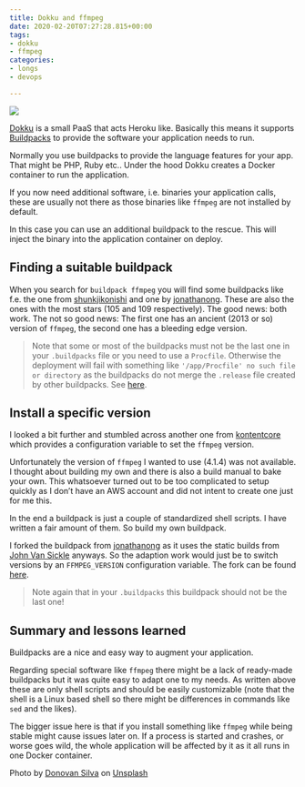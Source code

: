 ```yaml
---
title: Dokku and ffmpeg
date: 2020-02-20T07:27:28.815+00:00
tags:
- dokku
- ffmpeg
categories:
- longs
- devops

---
```

![](/uploads/2020/03/07/donovan-silva-ygUPa_SaXKw-unsplash_1024.jpg)

[Dokku](http://dokku.viewdocs.io/dokku/) is a small PaaS that acts Heroku like. Basically this means it supports [Buildpacks](https://buildpacks.io) to provide the software your application needs to run.

Normally you use buildpacks to provide the language features for your app. That might be PHP, Ruby etc.. Under the hood Dokku creates a Docker container to run the application.

If you now need additional software, i.e. binaries your application calls, these are usually not there as those binaries like `ffmpeg` are not installed by default.

In this case you can use an additional buildpack to the rescue. This will inject the binary into the application container on deploy.

## Finding a suitable buildpack

When you search for `buildpack ffmpeg`  you will find some buildpacks like f.e. the one from [shunkjikonishi](https://github.com/shunjikonishi/heroku-buildpack-ffmpeg) and one by [jonathanong](https://github.com/jonathanong/heroku-buildpack-ffmpeg-latest). These are also the ones with the most stars (105 and 109 respectively).
The good news: both work. The not so good news: The first one has an ancient (2013 or so) version of `ffmpeg`, the second one has a bleeding edge version.

> Note that some or most of the buildpacks must not be the last one in your `.buildpacks` file or you need to use a `Procfile`. Otherwise the deployment will fail with something like `'/app/Procfile' no such file or directory` as the buildpacks do not merge the `.release` file created by other buildpacks. See [here](https://github.com/dokku/dokku/issues/2341).

## Install a specific version

I looked a bit further and stumbled across another one from [kontentcore](https://github.com/kontentcore/heroku-buildpack-ffmpeg) which provides a configuration variable to set the `ffmpeg` version.

Unfortunately the version of `ffmpeg` I wanted to use (4.1.4) was not available. I thought about building my own and there is also a build manual to bake your own. This whatsoever turned out to be too complicated to setup quickly as I don’t have an AWS account and did not intent to create one just for me this.

In the end a buildpack is just a couple of standardized shell scripts. I have written a fair amount of them. So build my own buildpack.

I forked the buildpack from [jonathanong](https://github.com/jonathanong/heroku-buildpack-ffmpeg-latest) as it uses the static builds from [John Van Sickle](https://www.johnvansickle.com/ffmpeg/) anyways. So the adaption work would just be to switch versions by an `FFMPEG_VERSION` configuration variable. The fork can be found [here](https://github.com/scflode/heroku-buildpack-ffmpeg-latest).

> Note again that in your `.buildpacks` this buildpack should not be the last one!

## Summary and lessons learned

Buildpacks are a nice and easy way to augment your application.

Regarding special software like `ffmpeg` there might be a lack of ready-made buildpacks but it was quite easy to adapt one to my needs. As written above these are only shell scripts and should be easily customizable (note that the shell is a Linux based shell so there might be differences in commands like `sed` and the likes).

The bigger issue here is that if you install something like `ffmpeg` while being stable might cause issues later on. If a process is started and crashes, or worse goes wild, the whole application will be affected by it as it all runs in one Docker container.

Photo by [Donovan Silva](https://unsplash.com/@donofunk?utm_source=unsplash&utm_medium=referral&utm_content=creditCopyText) on [Unsplash](https://unsplash.com/s/photos/video?utm_source=unsplash&utm_medium=referral&utm_content=creditCopyText)